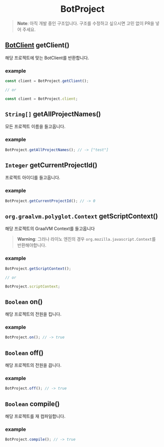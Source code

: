 <h1 align="center">BotProject</h1>

> **Note**: 아직 개발 중인 구조입니다. 구조를 수정하고 싶으시면 고민 없이 PR을 넣어 주세요.

## [BotClient](https://github.com/SkyLineLab/kapi/blob/main/internal/BotClient.md) getClient()
해당 프로젝트에 맞는 BotClient를 반환합니다.
### example
```javascript
const client = BotProject.getClient();

// or

const client = BotProject.client;
```

## `String[]` getAllProjectNames()
모든 프로젝트 이름을 들고옵니다.
### example
```javascript
BotProject.getAllProjectNames(); // -> ["test"]
```

## `Integer` getCurrentProjectId()
프로젝트 아이디를 들고옵니다.
### example
```javascript
BotProject.getCurrentProjectId(); // -> 0
```

## `org.graalvm.polyglot.Context` getScriptContext()
해당 프로젝트의 GraalVM Context를 들고옵니다
> **Warning**: 그러나 라이노 엔진의 경우 `org.mozilla.javascript.Context`를 반환해야합니다.
### example
```javascript
BotProject.getScriptContext();

// or

BotProject.scriptContext;
```

## `Boolean` on()
해당 프로젝트의 전원을 킵니다.
### example
```javascript
BotProject.on(); // -> true
```

## `Boolean` off()
해당 프로젝트의 전원을 끕니다.
### example
```javascript
BotProject.off(); // -> true
```

## `Boolean` compile()
해당 프로젝트를 재 컴파일합니다.
### example
```javascript
BotProject.compile(); // -> true
```